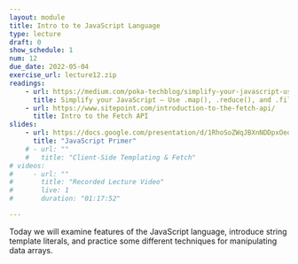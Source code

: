 ```yaml
---
layout: module
title: Intro to te JavaScript Language
type: lecture
draft: 0
show_schedule: 1
num: 12
due_date: 2022-05-04
exercise_url: lecture12.zip
readings:
    - url: https://medium.com/poka-techblog/simplify-your-javascript-use-map-reduce-and-filter-bd02c593cc2d
      title: Simplify your JavaScript – Use .map(), .reduce(), and .filter()
    - url: https://www.sitepoint.com/introduction-to-the-fetch-api/
      title: Intro to the Fetch API
slides: 
    - url: https://docs.google.com/presentation/d/1RhoSoZWqJBXnNDDpxOeql29V3ZyFezl-Oa86wD0geUg/edit?usp=sharing
      title: "JavaScript Primer"
    # - url: ""
    #   title: "Client-Side Templating & Fetch"
# videos: 
#     - url: ""
#       title: "Recorded Lecture Video"
#       live: 1
#       duration: "01:17:52"

---
```


Today we will examine features of the JavaScript language, introduce string template literals, and practice some different techniques for manipulating data arrays.